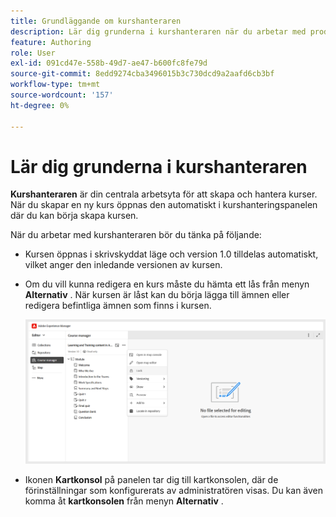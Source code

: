```yaml
---
title: Grundläggande om kurshanteraren
description: Lär dig grunderna i kurshanteraren när du arbetar med produktutbildning och utbildning i Adobe Experience Manager Guides.
feature: Authoring
role: User
exl-id: 091cd47e-558b-49d7-ae47-b600fc8fe79d
source-git-commit: 8edd9274cba3496015b3c730dcd9a2aafd6cb3bf
workflow-type: tm+mt
source-wordcount: '157'
ht-degree: 0%

---
```


# Lär dig grunderna i kurshanteraren

**Kurshanteraren** är din centrala arbetsyta för att skapa och hantera kurser. När du skapar en ny kurs öppnas den automatiskt i kurshanteringspanelen där du kan börja skapa kursen.

När du arbetar med kurshanteraren bör du tänka på följande:

- Kursen öppnas i skrivskyddat läge och version 1.0 tilldelas automatiskt, vilket anger den inledande versionen av kursen.
- Om du vill kunna redigera en kurs måste du hämta ett lås från menyn **Alternativ** . När kursen är låst kan du börja lägga till ämnen eller redigera befintliga ämnen som finns i kursen.

  ![](assets/course-manager-lock-course.png)
- Ikonen **Kartkonsol** på panelen tar dig till kartkonsolen, där de förinställningar som konfigurerats av administratören visas. Du kan även komma åt **kartkonsolen** från menyn **Alternativ** .
